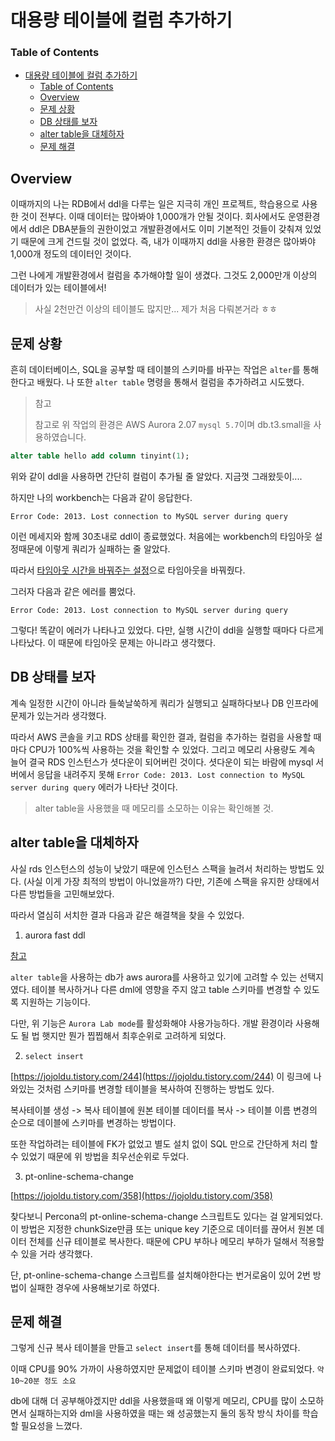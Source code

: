 # 대용량 테이블에 컬럼 추가하기

### Table of Contents

- [대용량 테이블에 컬럼 추가하기](#대용량-테이블에-컬럼-추가하기)
    - [Table of Contents](#table-of-contents)
  - [Overview](#overview)
  - [문제 상황](#문제-상황)
  - [DB 상태를 보자](#db-상태를-보자)
  - [alter table을 대체하자](#alter-table을-대체하자)
  - [문제 해결](#문제-해결)

## Overview

이때까지의 나는 RDB에서 ddl을 다루는 일은 지극히 개인 프로젝트, 학습용으로 사용한 것이 전부다. 이때 데이터는 많아봐야 1,000개가 안될 것이다.
회사에서도 운영환경에서 ddl은 DBA분들의 권한이었고 개발환경에서도 이미 기본적인 것들이 갖춰져 있었기 때문에 크게 건드릴 것이 없었다. 즉, 내가 이때까지 ddl을 사용한 환경은 많아봐야 1,000개 정도의 데이터인 것이다.

그런 나에게 개발환경에서 컬럼을 추가해야할 일이 생겼다. 그것도 2,000만개 이상의 데이터가 있는 테이블에서!

> 사실 2천만건 이상의 테이블도 많지만... 제가 처음 다뤄본거라 ㅎㅎ

## 문제 상황

흔히 데이터베이스, SQL을 공부할 때 테이블의 스키마를 바꾸는 작업은 `alter`를 통해 한다고 배웠다. 나 또한 `alter table` 명령을 통해서 컬럼을 추가하려고 시도했다.

> 참고
>
> 참고로 위 작업의 환경은 AWS Aurora 2.07 `mysql 5.7`이며 db.t3.small을 사용하였습니다.

```sql
alter table hello add column tinyint(1);
``` 

위와 같이 ddl을 사용하면 간단히 컬럼이 추가될 줄 알았다. 지금껏 그래왔듯이....

하지만 나의 workbench는 다음과 같이 응답한다.

```
Error Code: 2013. Lost connection to MySQL server during query
```

이런 메세지와 함께 30초내로 ddl이 종료했었다. 처음에는 workbench의 타임아웃 설정때문에 이렇게 쿼리가 실패하는 줄 알았다.

따라서 [타임아웃 시간을 바꿔주는 설정](https://stackoverflow.com/questions/10563619/error-code-2013-lost-connection-to-mysql-server-during-query)으로 타임아웃을 바꿔줬다.

그러자 다음과 같은 에러를 뿜었다.

```
Error Code: 2013. Lost connection to MySQL server during query
```

그렇다! 똑같이 에러가 나타나고 있었다. 다만, 실행 시간이 ddl을 실행할 때마다 다르게 나타났다. 이 때문에 타임아웃 문제는 아니라고 생각했다.

## DB 상태를 보자

계속 일정한 시간이 아니라 들쑥날쑥하게 쿼리가 실행되고 실패하다보나 DB 인프라에 문제가 있는거라 생각했다.

따라서 AWS 콘솔을 키고 RDS 상태를 확인한 결과, 컬럼을 추가하는 컬럼을 사용할 때마다 CPU가 100%씩 사용하는 것을 확인할 수 있었다. 그리고 메모리 사용량도 계속 늘어 결국 RDS 인스턴스가 셧다운이 되어버린 것이다. 셧다운이 되는 바람에 mysql 서버에서 응답을 내려주지 못해 `Error Code: 2013. Lost connection to MySQL server during query` 에러가 나타난 것이다.

> alter table을 사용했을 때 메모리를 소모하는 이유는 확인해볼 것.

## alter table을 대체하자

사실 rds 인스턴스의 성능이 낮았기 때문에 인스턴스 스팩을 늘려서 처리하는 방법도 있다. (사실 이게 가장 최적의 방법이 아니었을까?) 다만, 기존에 스팩을 유지한 상태에서 다른 방법들을 고민해보았다. 

따라서 열심히 서치한 결과 다음과 같은 해결책을 찾을 수 있었다.

1. aurora fast ddl

[참고](https://docs.aws.amazon.com/ko_kr/AmazonRDS/latest/AuroraUserGuide/AuroraMySQL.Managing.FastDDL.html)

`alter table`을 사용하는 db가 aws aurora를 사용하고 있기에 고려할 수 있는 선택지였다. 테이블 복사하거나 다른 dml에 영향을 주지 않고 table 스키마를 변경할 수 있도록 지원하는 기능이다.

다만, 위 기능은 `Aurora Lab mode`를 활성화해야 사용가능하다. 개발 환경이라 사용해도 될 법 햇지만 뭔가 찝찝해서 최후순위로 고려하게 되었다.

2. `select insert`

[https://jojoldu.tistory.com/244](https://jojoldu.tistory.com/244) 이 링크에 나와있는 것처럼 스키마를 변경할 테이블을 복사하여 진행하는 방법도 있다.

복사테이블 생성 -> 복사 테이블에 원본 테이블 데이터를 복사 -> 테이블 이름 변경의 순으로 데이블에 스키마를 변경하는 방법이다.

또한 작업하려는 테이블에 FK가 없었고 별도 설치 없이 SQL 만으로 간단하게 처리 할 수 있었기 때문에 위 방법을 최우선순위로 두었다.

3. pt-online-schema-change

[https://jojoldu.tistory.com/358](https://jojoldu.tistory.com/358)

찾다보니 Percona의 pt-online-schema-change 스크립트도 있다는 걸 알게되었다. 이 방법은 지정한 chunkSize만큼 또는 unique key 기준으로 데이터를 끊어서 원본 데이터 전체를 신규 테이블로 복사한다. 때문에 CPU 부하나 메모리 부하가 덜해서 적용할 수 있을 거라 생각했다.

단, pt-online-schema-change 스크립트를 설치해야한다는 번거로움이 있어 2번 방법이 실패한 경우에 사용해보기로 하였다.

## 문제 해결

그렇게 신규 복사 테이블을 만들고 `select insert`를 통해 데이터를 복사하였다.

이때 CPU를 90% 가까이 사용하였지만 문제없이 테이블 스키마 변경이 완료되었다. `약 10~20분 정도 소요`

db에 대해 더 공부해야겠지만 ddl을 사용했을때 왜 이렇게 메모리, CPU를 많이 소모하면서 실패하는지와 dml을 사용하였을 때는 왜 성공했는지 둘의 동작 방식 차이를 학습할 필요성을 느꼈다.
